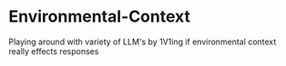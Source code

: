 # Environmental-Context
Playing around with variety of LLM's by 1V1ing if environmental context really effects responses
